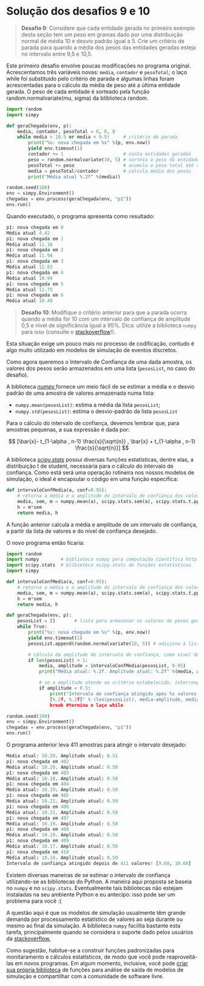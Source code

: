 # Solução dos desafios 9 e 10

> **Desafio 9**: Considere que cada entidade gerada no primeiro exemplo desta seção tem um peso em gramas dado por uma distribuição normal de média 10 e desvio padrão igual a 5. Crie um critério de parada para quando a média dos pesos das entidades geradas esteja no intervalo entre 9,5 e 10,5.

Este primeiro desafio envolve poucas modificações no programa original. Acrescentamos três variáveis novas: `media`, `contador` e `pesoTotal`; o laço while foi substituido pelo critério de parada e algumas linhas foram acrescentadas para o cálculo da média de peso até a última entidade gerada. O peso de cada entidade é sorteado pela função random.normalvariate\(mu, sigma\) da bliblioteca random.

```python
import random
import simpy

def geraChegada(env, p):
    media, contador, pesoTotal = 0, 0, 0
    while media > 10.5 or media < 9.5:     # critério de parada
        print("%s: nova chegada em %s" %(p, env.now))
        yield env.timeout(1)
        contador += 1                      # conta entidades geradas
        peso = random.normalvariate(10, 5) # sorteia o peso da entidade
        pesoTotal += peso                  # acumula o peso total até agora
        media = pesoTotal/contador         # calcula média dos pesos
        print("Média atual %.2f" %(media))

random.seed(100)
env = simpy.Environment()
chegadas = env.process(geraChegada(env, "p1"))
env.run()
```

Quando executado, o programa apresenta como resultado:

```python
p1: nova chegada em 0
Média atual 4.42
p1: nova chegada em 1
Média atual 11.16
p1: nova chegada em 2
Média atual 11.94
p1: nova chegada em 3
Média atual 12.83
p1: nova chegada em 4
Média atual 10.94
p1: nova chegada em 5
Média atual 11.75
p1: nova chegada em 6
Média atual 10.49
```

> **Desafio 10**: Modifique o critério anterior para que a parada ocorra quando a média for 10 com um intervalo de confiança de amplitude 0,5 e nível de significância igual a 95%. Dica: utilize a biblioteca `numpy` para isso \(consulte o [stackoverflow](http://stackoverflow.com/)!\).

Esta situação exige um pouco mais no processo de codificação, contudo é algo muito utilizado em modelos de simulação de eventos discretos.

Como agora queremos o Intervalo de Confiança de uma dada amostra, os valores dos pesos serão armazenados em uma lista \(`pesosList`, no caso do desafio\).

A biblioteca [_numpy_ ](http://www.numpy.org/)fornece um meio fácil de se estimar a média e o desvio padrão de uma amostra de valores armazenada numa lista:

* `numpy.mean(pesosList)`: estima a média da lista `pesosList`;
* `numpy.std(pesosList)`: estima o desvio-padrão da lista `pesosList`

Para o cálculo do intervalo de confiança, devemos lembrar que, para amostras pequenas, a sua expressão é dada por:


$$
[\bar{x}- t_{1-\alpha , n-1} \frac{s}{\sqrt{n}} , \bar{x} + t_{1-\alpha , n-1} \frac{s}{\sqrt{n}}]
$$


A biblioteca _[scipy.stats](https://docs.scipy.org/doc/scipy/reference/stats.html)_ possui diversas funções estatísticas, dentre elas, a distribuição t de student, necessária para o cálculo do intervalo de confiança. Como está será uma operação rotineira nos nossos modelos de simulação, o ideal é encapsular o código em uma função específica:

```python
def intervaloConfMedia(a, conf=0.95):
    # retorna a média e a amplitude do intervalo de confiança dos valores contidos em a
    media, sem, m = numpy.mean(a), scipy.stats.sem(a), scipy.stats.t.ppf((1+conf)/2., len(a)-1)
    h = m*sem
    return media, h
```

A função anterior calcula a média e amplitude de um intervalo de confiança, a partir da lista de valores e do nível de confiança desejado.

O novo programa então ficaria:

```python
import random
import numpy        # biblioteca numpy para computação científica http://www.numpy.org/
import scipy.stats  # bilbioteca scipy.stats de funções estatísticas
import simpy

def intervaloConfMedia(a, conf=0.95):
    # retorna a média e a amplitude do intervalo de confiança dos valores contidos em a
    media, sem, m = numpy.mean(a), scipy.stats.sem(a), scipy.stats.t.ppf((1+conf)/2., len(a)-1)
    h = m*sem
    return media, h

def geraChegada(env, p):
    pesosList = []       # lista para armazenar os valores de pesos gerados
    while True:
        print("%s: nova chegada em %s" %(p, env.now))
        yield env.timeout(1)
        pesosList.append(random.normalvariate(10, 5)) # adiciona à lista o peso da entidade atual

        # cálculo da amplitude do intervalo de confiança, como nível de significância = 95%
        if len(pesosList) > 1:           
            media, amplitude = intervaloConfMedia(pesosList, 0.95)
            print("Média atual: %.2f. Amplitude atual: %.2f" %(media, amplitude))

            # se a amplitude atende ao critério estabelecido, interronpe o processo
            if amplitude < 0.5:
                print("Intervalo de confiança atingido após %s valores! 
                [%.2f, %.2f]" % (len(pesosList), media-amplitude, media+amplitude))
                break #termina o laço while

random.seed(100)
env = simpy.Environment()
chegadas = env.process(geraChegada(env, "p1"))
env.run()
```

O programa anterior leva 411 amostras para atingir o intervalo desejado:

```python
Média atual: 10.20. Amplitude atual: 0.51
p1: nova chegada em 402
Média atual: 10.20. Amplitude atual: 0.50
p1: nova chegada em 403
Média atual: 10.18. Amplitude atual: 0.50
p1: nova chegada em 404
Média atual: 10.19. Amplitude atual: 0.50
p1: nova chegada em 405
Média atual: 10.21. Amplitude atual: 0.50
p1: nova chegada em 406
Média atual: 10.21. Amplitude atual: 0.50
p1: nova chegada em 407
Média atual: 10.19. Amplitude atual: 0.50
p1: nova chegada em 408
Média atual: 10.19. Amplitude atual: 0.50
p1: nova chegada em 409
Média atual: 10.17. Amplitude atual: 0.50
p1: nova chegada em 410
Média atual: 10.18. Amplitude atual: 0.50
Intervalo de confiança atingido depois de 411 valores! [9.68, 10.68]
```

Existem diversas maneiras de se estimar o intervalo de confiança utilizando-se as bibliotecas do Python. A maneira aqui proposta se baseia no `numpy` e no `scipy.stats`. Eventualmente tais bibliotecas não estejam instaladas na seu ambiente Python e eu antecipo: isso pode ser um problema para você :\(

A questão aqui é que os modelos de simulação usualmente têm grande demanda por processamento estatístico de valores ao seja durante ou mesmo ao final da simulação. A biblioteca `numpy` facilita bastante esta tarefa, principalmente quando se considera o suporte dado pelos usuários da [stackoverflow.](http://stackoverflow.com/search?q=numpy) 

Como sugestão, habitue-se a construir funções padronizadas para monitaramento e cálculos estatísticos, de modo que você pode reaproveitá-las em novos programas. Em algum momento, inclusive, você pode [criar sua própria biblioteca](http://stackoverflow.com/questions/15746675/how-to-write-a-python-module) de funções para análise de saída de modelos de simulação e compartilhar com a comunidade de software livre.

